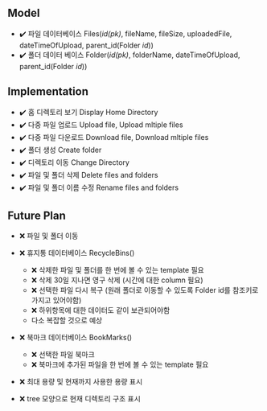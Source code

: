 ## Model
- :heavy_check_mark: 파일 데이터베이스 Files(_id(pk)_, fileName, fileSize, uploadedFile, dateTimeOfUpload, parent_id(Folder _id_))
- :heavy_check_mark: 폴더 데이터 베이스 Folder(_id(pk)_, folderName, dateTimeOfUpload, parent_id(Folder _id_))


## Implementation
- :heavy_check_mark: 홈 디렉토리 보기 Display Home Directory 
- :heavy_check_mark: 다중 파일 업로드 Upload file, Upload mltiple files
- :heavy_check_mark: 다중 파일 다운로드 Download file, Download mltiple files 
- :heavy_check_mark: 폴더 생성 Create folder 
- :heavy_check_mark: 디렉토리 이동 Change Directory 
- :heavy_check_mark: 파일 및 폴더 삭제 Delete files and folders 
- :heavy_check_mark: 파일 및 폴더 이름 수정 Rename files and folders 


## Future Plan
- :x: 파일 및 폴더 이동

- :x: 휴지통 데이터베이스 RecycleBins() 
  - :x: 삭제한 파일 및 폴더를 한 번에 볼 수 있는 template 필요
  - :x: 삭제 30일 지나면 영구 삭제 (시간에 대한 column 필요)
  - :x: 선택한 파일 다시 복구 (원래 폴더로 이동할 수 있도록 Folder id를 참조키로 가지고 있어야함)
  - :x: 하위항목에 대한 데이터도 같이 보관되어야함
  - 다소 복잡할 것으로 예상

- :x: 북마크 데이터베이스 BookMarks()
  - :x: 선택한 파일 북마크
  - :x: 북마크에 추가된 파일을 한 번에 볼 수 있는 template 필요
  
- :x: 최대 용량 및 현재까지 사용한 용량 표시
- :x: tree 모양으로 현재 디렉토리 구조 표시

